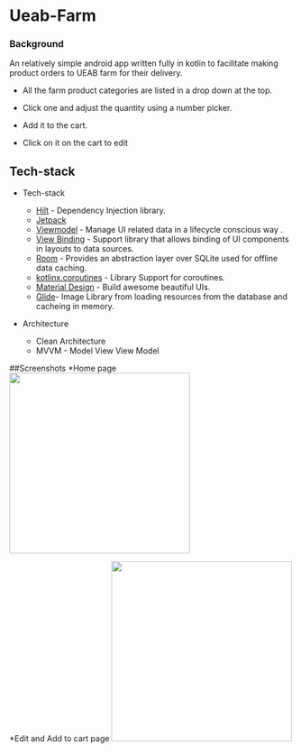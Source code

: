 # Ueab-Farm

### Background
An relatively simple android app written fully in kotlin to facilitate making product orders to UEAB farm for their delivery.

* All the farm product categories are listed in a drop down at the top.

* Click one and adjust the quantity using a number picker.

* Add it to the cart.

* Click on it on the cart to edit

## Tech-stack

* Tech-stack
  - [Hilt](https://github.com/google/hilt) - Dependency Injection library.
  - [Jetpack](https://developer.android.com/jetpack)
  - [Viewmodel](https://developer.android.com/topic/libraries/architecture/viewmodel) - Manage UI related data in a lifecycle conscious way .
  - [View Binding](https://developer.android.com/topic/libraries/data-binding) - Support library that allows binding of UI components in  layouts to data sources.
  - [Room]() - Provides an abstraction layer over SQLite used for offline data caching.
  - [kotlinx.coroutines](https://github.com/Kotlin/kotlinx.coroutines) - Library Support for coroutines.
  - [Material Design](https://material.io/develop/android/docs/getting-started/) - Build awesome beautiful UIs.
  - [Glide]()- Image Library from loading resources from the database and cacheing in memory.

* Architecture
    * Clean Architecture
    * MVVM - Model View View Model


##Screenshots
*Home page
<img src="https://github.com/Carrieukie/Ueab-Farm/blob/main/assets/home.gif" width="320"/>

*Edit and Add to cart page
<img src="https://github.com/Carrieukie/Ueab-Farm/blob/main/assets/cart.gif" width="320"/>





